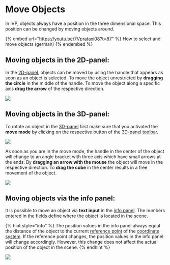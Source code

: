 # Move Objects

In iVP, objects always have a position in the three dimensional space. This position can be changed by moving objects around.

{% embed url="https://youtu.be/7Vprataxi08?t=87" %}
How to select and move objects (german)
{% endembed %}

## Moving objects in the 2D-panel:

In the [2D-panel](../user-interface/the-2d-panel.md), objects can be moved by using the handle that appears as soon as an object is selected. To move the object unrestricted by **dragging the circle** in the middle of the handle. To move the object along a specific axis **drag the arrow** of the respective direction.

![](../../../.gitbook/assets/iVP\_guide\_move\_objects\_2D\_panel.jpg)

## Moving objects in the 3D-panel:

To rotate an object in the [3D-panel](../user-interface/the-3d-panel.md) first make sure that you activated the **move mode** by clicking on the respective button of the [3D-panel toolbar](../user-interface/the-3d-panel.md#the-toolbar-of-the-3d-panel).

![](../../../.gitbook/assets/iVP\_guide\_move\_objects\_3D\_panel.jpg)

As soon as you are in the move mode, the handle in the center of the object will change to an angle bracket with three axis which have small arrows at the ends. By **dragging an arrow with the mouse** the object will move in the respective direction. To **drag the cube** in the center results in a free movement of the object.

![](<../../../.gitbook/assets/iVP\_guide\_move\_objects\_3D\_panel (1).jpg>)

## Moving objects via the info panel:

It is possible to move an object via **text input** in the [info panel](../user-interface/the-info-panel.md). The numbers entered in the fields define where the object is located in the scene.

{% hint style="info" %}
The position values in the info panel always equal the distance of the object to the current [reference point](../user-interface/the-grid.md) of the [coordinate system](../user-interface/the-grid.md). If the reference point changes, the position values in the info panel will change accordingly. However, this change does not affect the actual position of the object in the scene.
{% endhint %}

![](../../../.gitbook/assets/iVP\_guide\_move\_objects\_info\_panel.jpg)
